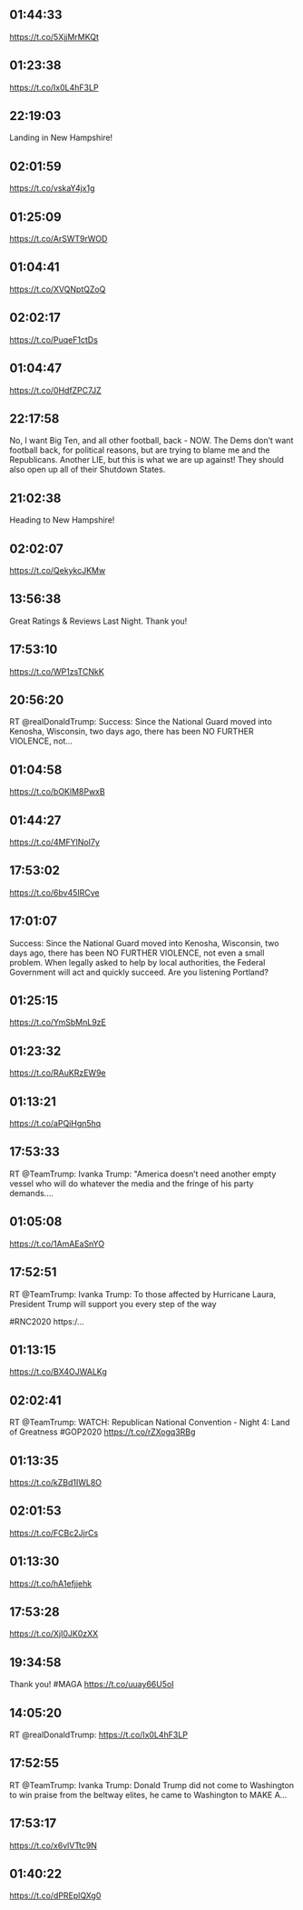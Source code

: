 ## 01:44:33
https://t.co/5XjjMrMKQt
## 01:23:38
https://t.co/Ix0L4hF3LP
## 22:19:03
Landing in New Hampshire!
## 02:01:59
https://t.co/vskaY4jx1g
## 01:25:09
https://t.co/ArSWT9rWOD
## 01:04:41
https://t.co/XVQNptQZoQ
## 02:02:17
https://t.co/PuqeF1ctDs
## 01:04:47
https://t.co/0HdfZPC7JZ
## 22:17:58
No, I want Big Ten, and all other football, back - NOW. The Dems don’t want football back, for political reasons, but are trying to blame me and the Republicans. Another LIE, but this is what we are up against! They should also open up all of their Shutdown States.
## 21:02:38
Heading to New Hampshire!
## 02:02:07
https://t.co/QekykcJKMw
## 13:56:38
Great Ratings &amp; Reviews Last Night. Thank you!
## 17:53:10
https://t.co/WP1zsTCNkK
## 20:56:20
RT @realDonaldTrump: Success: Since the National Guard moved into Kenosha, Wisconsin, two days ago, there has been NO FURTHER VIOLENCE, not…
## 01:04:58
https://t.co/bOKlM8PwxB
## 01:44:27
https://t.co/4MFYlNoI7y
## 17:53:02
https://t.co/6bv45IRCye
## 17:01:07
Success: Since the National Guard moved into Kenosha, Wisconsin, two days ago, there has been NO FURTHER VIOLENCE, not even a small problem. When legally asked to help by local authorities, the Federal Government will act and quickly succeed. Are you listening Portland?
## 01:25:15
https://t.co/YmSbMnL9zE
## 01:23:32
https://t.co/RAuKRzEW9e
## 01:13:21
https://t.co/aPQiHgn5hq
## 17:53:33
RT @TeamTrump: Ivanka Trump: "America doesn’t need another empty vessel who will do whatever the media and the fringe of his party demands.…
## 01:05:08
https://t.co/1AmAEaSnYO
## 17:52:51
RT @TeamTrump: Ivanka Trump: To those affected by Hurricane Laura, President Trump will support you every step of the way

#RNC2020 https:/…
## 01:13:15
https://t.co/BX4OJWALKg
## 02:02:41
RT @TeamTrump: WATCH: Republican National Convention - Night 4: Land of Greatness #GOP2020 https://t.co/rZXogq3RBg
## 01:13:35
https://t.co/kZBd1IWL8O
## 02:01:53
https://t.co/FCBc2JjrCs
## 01:13:30
https://t.co/hA1efjjehk
## 17:53:28
https://t.co/XjI0JK0zXX
## 19:34:58
Thank you! #MAGA https://t.co/uuay66U5oI
## 14:05:20
RT @realDonaldTrump: https://t.co/Ix0L4hF3LP
## 17:52:55
RT @TeamTrump: Ivanka Trump: Donald Trump did not come to Washington to win praise from the beltway elites, he came to Washington to MAKE A…
## 17:53:17
https://t.co/x6vlVTtc9N
## 01:40:22
https://t.co/dPREplQXg0
